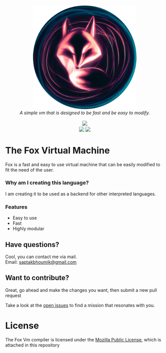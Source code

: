 <p align='center'>
   <img id="banner" src="./logo.png" style="width: 65%; align: center;"/>
   <br/>
   <i>A simple vm that is designed to be fast and be easy to modify.</i>
   <br/><br/>
   <img src="https://img.shields.io/github/stars/SaptakBhoumik/Fox?style=social">
   <br/>
   <img src="https://img.shields.io/github/issues/SaptakBhoumik/Fox?color=green">
   <img src="https://img.shields.io/github/contributors/SaptakBhoumik/Fox">
   <br/>
   <h1>The Fox Virtual Machine</h1>
</p>

Fox is a fast and easy to use virtual machine that can be easily modified to fit the need of the user.

### Why am I creating this language?

I am creating it to be used as a backend for other interpreted languages.

### Features

- Easy to use
- Fast
- Highly modular


## Have questions?

Cool, you can contact me via mail.
<br> Email: saptakbhoumik@gmail.com



## Want to contribute?

Great, go ahead and make the changes you want, then submit a new pull request

Take a look at the [open issues](https://github.com/SaptakBhoumik/Fox/issues) to find a mission that resonates with you.
<!-- 
Please check [CONTRIBUTING.md](https://github.com/SaptakBhoumik/Fox/blob/master/CONTRIBUTING.md) to learn how you can contribute. -->



# License

The Fox Vm compiler is licensed under the [Mozilla Public License](https://github.com/SaptakBhoumik/Fox/blob/master/LICENSE), which is attached in this repository
